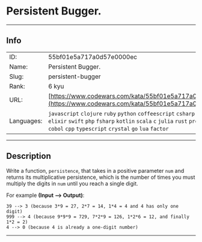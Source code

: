 # Persistent Bugger.

---
## Info

|            |                                      |
|:-----------|:-------------------------------------|
| ID:        | 55bf01e5a717a0d57e0000ec                              |
| Name:      | Persistent Bugger.                            |
| Slug:      | persistent-bugger                            |
| Rank:      | 6 kyu                       |
| URL:       | [https://www.codewars.com/kata/55bf01e5a717a0d57e0000ec](https://www.codewars.com/kata/55bf01e5a717a0d57e0000ec)                 |
| Languages: |  `javascript`  `clojure`  `ruby`  `python`  `coffeescript`  `csharp`  `java`  `haskell`  `elixir`  `swift`  `php`  `fsharp`  `kotlin`  `scala`  `c`  `julia`  `rust`  `prolog`  `pascal`  `cobol`  `cpp`  `typescript`  `crystal`  `go`  `lua`  `factor`  |

---
## Description

Write a function, `persistence`, that takes in a positive parameter `num` and returns its multiplicative persistence, which is the number of times you must multiply the digits in `num` until you reach a single digit.

For example **(Input --> Output)**:

```
39 --> 3 (because 3*9 = 27, 2*7 = 14, 1*4 = 4 and 4 has only one digit)
999 --> 4 (because 9*9*9 = 729, 7*2*9 = 126, 1*2*6 = 12, and finally 1*2 = 2)
4 --> 0 (because 4 is already a one-digit number)
```


---
